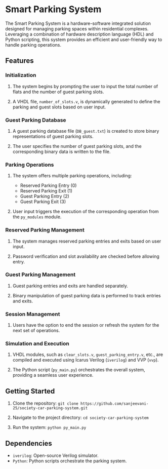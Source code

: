 <!-- # Society Car Parking System

## Overview

This project implements a Society Car Parking System with the following features:

- **Reserved Parking Entry/Exit:** Allows residents to enter or exit the parking area with a flat number and password verification.
- **Guest Parking Entry/Exit:** Manages guest parking slots, allowing entry and exit.

## Prerequisites

Before running the application, make sure you have the following installed:

- [Python](https://www.python.org/downloads/)
- [Verilog](https://en.wikipedia.org/wiki/Verilog) (for hardware description language)

## Installation

1. Clone the repository:

    ```bash
    git clone https://github.com/sanjeevani-25/society-car-parking-system.git
    cd your_repository
    ```

2. Install the required Python packages:

    ```bash
    pip install -r requirements.txt
    ```

3. Install Verilog tools if not already installed:

    - Example for [iverilog](http://iverilog.icarus.com/):

        ```bash
        sudo apt-get install iverilog
        ```

## Usage

1. Run the Streamlit application:

    ```bash
    streamlit run py_main.py
    ```

2. Follow the on-screen instructions to interact with the parking system.

## Verilog Modules

- **`clear_parking_slots` Module:**
  Clears all parking slots in the system.

- **`guest_parking_entry` Module:**
  Manages entry for guest parking, updating the guest database.

- **`guest_parking_exit` Module:**
  Manages exit for guest parking, updating the guest database.

- **`main` Module:**
  Main module integrating password management and slot availability checks.

- **`reserved_parking_entry` Module:**
  Manages entry for reserved parking, updating the reserved parking database.

- **`slot_availability_exit` Module:**
  Checks and updates slot availability for parking lot exits. -->

# Smart Parking System

The Smart Parking System is a hardware-software integrated solution designed for managing parking spaces within residential complexes. Leveraging a combination of hardware description language (HDL) and Python scripting, this system provides an efficient and user-friendly way to handle parking operations.

## Features

### Initialization

1. The system begins by prompting the user to input the total number of flats and the number of guest parking slots.

2. A VHDL file, `number_of_slots.v`, is dynamically generated to define the parking and guest slots based on user input.

### Guest Parking Database

1. A guest parking database file (`DB_guest.txt`) is created to store binary representations of guest parking slots.

2. The user specifies the number of guest parking slots, and the corresponding binary data is written to the file.

### Parking Operations

1. The system offers multiple parking operations, including:
    - Reserved Parking Entry (0)
    - Reserved Parking Exit (1)
    - Guest Parking Entry (2)
    - Guest Parking Exit (3)

2. User input triggers the execution of the corresponding operation from the `py_modules` module.

### Reserved Parking Management

1. The system manages reserved parking entries and exits based on user input.

2. Password verification and slot availability are checked before allowing entry.

### Guest Parking Management

1. Guest parking entries and exits are handled separately.

2. Binary manipulation of guest parking data is performed to track entries and exits.

### Session Management

1. Users have the option to end the session or refresh the system for the next set of operations.

### Simulation and Execution

1. VHDL modules, such as `clear_slots.v`, `guest_parking_entry.v`, etc., are compiled and executed using Icarus Verilog (`iverilog`) and VVP (`vvp`).

2. The Python script (`py_main.py`) orchestrates the overall system, providing a seamless user experience.

## Getting Started

1. Clone the repository: `git clone https://github.com/sanjeevani-25/society-car-parking-system.git`

2. Navigate to the project directory: `cd society-car-parking-system`

3. Run the system: `python py_main.py`

## Dependencies

- `iverilog`: Open-source Verilog simulator.
- `Python`: Python scripts orchestrate the parking system.